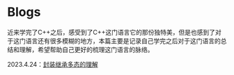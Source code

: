 # Blogs 
近来学完了C++之后，感受到了C++这门语言它的那份独特美，但是也感到了对于这门语言还有很多模糊的地方，本篇主要是记录自己学完之后对于这门语言的总结和理解，希望帮助自己更好的梳理这门语言的脉络。

2023.4.24：[封装继承多态的理解](https://github.com/Lp700750/Blogs/blob/master/%E7%BB%A7%E6%89%BF%E5%B0%81%E8%A3%85%E5%A4%9A%E6%80%81%E7%90%86%E8%A7%A3.md)
